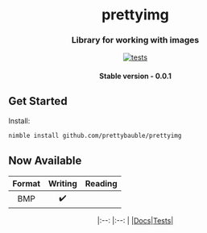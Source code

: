 <div align="center">
  
# prettyimg
### Library for working with images
[![tests](https://github.com/prettybauble/prettyimg/actions/workflows/test.yml/badge.svg)](https://github.com/prettybauble/prettyimg/actions/workflows/test.yml)

#### Stable version - 0.0.1

</div>

## Get Started
Install:
```bash
nimble install github.com/prettybauble/prettyimg
```

## Now Available
|Format|Writing|Reading|
|:--:  |:--:   |:--:   |
|BMP   |✔️    |        |


<div align="center">

|:--:    |:--:     |
|[Docs][]|[Tests][]|

</div>

[Docs]:https://prettybauble.github.io/prettyimg/theindex.html
[Tests]:https://github.com/prettybauble/prettyimg/tree/main/tests
